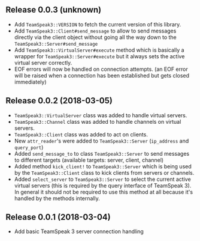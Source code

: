 ## Release 0.0.3 (unknown)

* Add `TeamSpeak3::VERSION` to fetch the current version of this library.
* Add `TeamSpeak3::Client#send_message` to allow to send messages directly via the client object
  without going all the way down to the `TeamSpeak3::Server#send_message`
* Add `TeamSpeak3::VirtualServer#execute` method which is basically a wrapper for `TeamSpeak3::Server#execute`
  but it always sets the active virtual server correctly.
* EOF errors will now be handled on connection attempts. (an EOF error will be raised when a connection has
  been established but gets closed immediately)

## Release 0.0.2 (2018-03-05)

* `TeamSpeak3::VirtualServer` class was added to handle virtual servers.
* `TeamSpeak3::Channel` class was added to handle channels on virtual servers.
* `TeamSpeak3::Client` class was added to act on clients.
* New `attr_reader`'s were added to `TeamSpeak3::Server` (`ip_address` and `query_port`)
* Added `send_message_to` to class `TeamSpeak3::Server` to send messages to different targets (available targets: server, client, channel)
* Added method `kick_client!` to `TeamSpeak3::Server` which is being used by the `TeamSpeak3::Client` class to kick clients from servers or channels.
* Added `select_server` to `TeamSpeak3::Server` to select the current active virtual servers (this is required by the query interface of TeamSpeak 3). In general it should not be required to use this method at all because it's handled by the methods internally.

## Release 0.0.1 (2018-03-04)

* Add basic TeamSpeak 3 server connection handling
